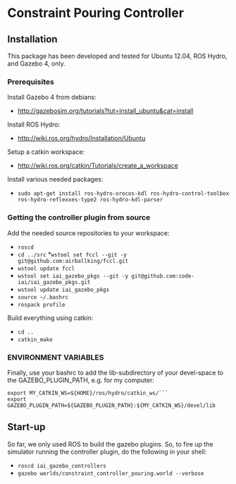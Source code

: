 # Constraint Pouring Controller

## Installation
This package has been developed and tested for Ubuntu 12.04, ROS Hydro, and Gazebo 4, only.

### Prerequisites
Install Gazebo 4 from debians:
  * http://gazebosim.org/tutorials?tut=install_ubuntu&cat=install

Install ROS Hydro:
  * http://wiki.ros.org/hydro/Installation/Ubuntu

Setup a catkin workspace:
  * http://wiki.ros.org/catkin/Tutorials/create_a_workspace

Install various needed packages:
  * ```sudo apt-get install ros-hydro-orocos-kdl ros-hydro-control-toolbox ros-hydro-reflexxes-type2 ros-hydro-kdl-parser```

### Getting the controller plugin from source
Add the needed source repositories to your workspace:
  * ```roscd```
  * ```cd ../src```
  *```wstool set fccl --git -y git@github.com:airballking/fccl.git```
  * ```wstool update fccl```
  * ```wstool set iai_gazebo_pkgs --git -y git@github.com:code-iai/iai_gazebo_pkgs.git```
  * ```wstool update iai_gazebo_pkgs```
  * ```source ~/.bashrc```
  * ```rospack profile```

Build everything using catkin:
  * ```cd ..```
  * ```catkin_make```

### ENVIRONMENT VARIABLES
Finally, use your bashrc to add the lib-subdirectory of your devel-space to the GAZEBO_PLUGIN_PATH, e.g. for my computer:
  ```
  export MY_CATKIN_WS=${HOME}/ros/hydro/catkin_ws/```
  export GAZEBO_PLUGIN_PATH=${GAZEBO_PLUGIN_PATH}:${MY_CATKIN_WS}/devel/lib
  ```

## Start-up
So far, we only used ROS to build the gazebo plugins. So, to fire up the simulator running the controller plugin, do the following in your shell:
  * ```roscd iai_gazebo_controllers```
  * ```gazebo worlds/constraint_controller_pouring.world --verbose```
